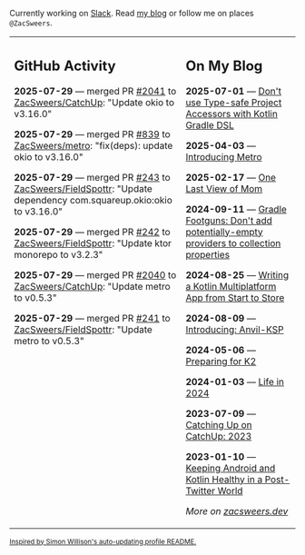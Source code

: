 Currently working on [Slack](https://slack.com/). Read [my blog](https://zacsweers.dev/) or follow me on places `@ZacSweers`.

<table><tr><td valign="top" width="60%">

## GitHub Activity
<!-- githubActivity starts -->
**2025-07-29** — merged PR [#2041](https://github.com/ZacSweers/CatchUp/pull/2041) to [ZacSweers/CatchUp](https://github.com/ZacSweers/CatchUp): "Update okio to v3.16.0"

**2025-07-29** — merged PR [#839](https://github.com/ZacSweers/metro/pull/839) to [ZacSweers/metro](https://github.com/ZacSweers/metro): "fix(deps): update okio to v3.16.0"

**2025-07-29** — merged PR [#243](https://github.com/ZacSweers/FieldSpottr/pull/243) to [ZacSweers/FieldSpottr](https://github.com/ZacSweers/FieldSpottr): "Update dependency com.squareup.okio:okio to v3.16.0"

**2025-07-29** — merged PR [#242](https://github.com/ZacSweers/FieldSpottr/pull/242) to [ZacSweers/FieldSpottr](https://github.com/ZacSweers/FieldSpottr): "Update ktor monorepo to v3.2.3"

**2025-07-29** — merged PR [#2040](https://github.com/ZacSweers/CatchUp/pull/2040) to [ZacSweers/CatchUp](https://github.com/ZacSweers/CatchUp): "Update metro to v0.5.3"

**2025-07-29** — merged PR [#241](https://github.com/ZacSweers/FieldSpottr/pull/241) to [ZacSweers/FieldSpottr](https://github.com/ZacSweers/FieldSpottr): "Update metro to v0.5.3"
<!-- githubActivity ends -->
</td><td valign="top" width="40%">

## On My Blog
<!-- blog starts -->
**2025-07-01** — [Don't use Type-safe Project Accessors with Kotlin Gradle DSL](https://www.zacsweers.dev/dont-use-type-safe-project-accessors-with-kotlin-gradle-dsl/)

**2025-04-03** — [Introducing Metro](https://www.zacsweers.dev/introducing-metro/)

**2025-02-17** — [One Last View of Mom](https://www.zacsweers.dev/one-last-view-of-mom/)

**2024-09-11** — [Gradle Footguns: Don't add potentially-empty providers to collection properties](https://www.zacsweers.dev/gradle-footgun-adding-empty-providers-to-collection-properties/)

**2024-08-25** — [Writing a Kotlin Multiplatform App from Start to Store](https://www.zacsweers.dev/writing-a-kotlin-multiplatform-app-from-start-to-store/)

**2024-08-09** — [Introducing: Anvil-KSP](https://www.zacsweers.dev/introducing-anvil-ksp/)

**2024-05-06** — [Preparing for K2](https://www.zacsweers.dev/preparing-for-k2/)

**2024-01-03** — [Life in 2024](https://www.zacsweers.dev/life-in-2024/)

**2023-07-09** — [Catching Up on CatchUp: 2023](https://www.zacsweers.dev/catching-up-on-catchup-2023/)

**2023-01-10** — [Keeping Android and Kotlin Healthy in a Post-Twitter World](https://www.zacsweers.dev/keeping-android-healthy/)
<!-- blog ends -->
_More on [zacsweers.dev](https://zacsweers.dev/)_
</td></tr></table>

<sub><a href="https://simonwillison.net/2020/Jul/10/self-updating-profile-readme/">Inspired by Simon Willison's auto-updating profile README.</a></sub>